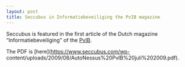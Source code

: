 ```yaml
---
layout: post
title: Seccubus in Informatiebeveiliging the PvIB magazine
---
```

Seccubus is featured in the first article of the Dutch magazine
“Informatiebeveiliging” of the [PvIB](http://www.pvib.nl/).

The PDF is [here](https://www.seccubus.com/wp-
content/uploads/2009/08/AutoNessus%20PvIB%20juli%202009.pdf).

